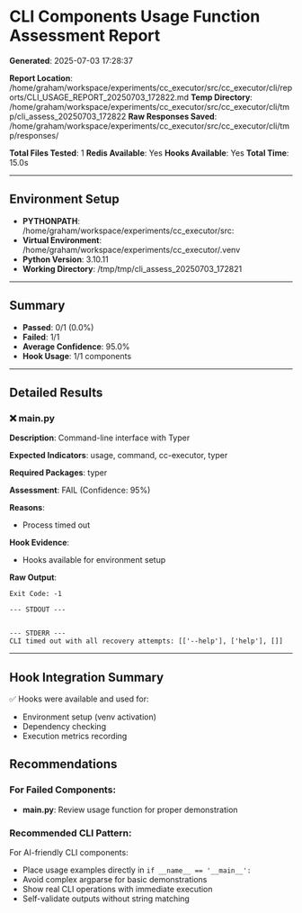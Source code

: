 # CLI Components Usage Function Assessment Report

**Generated**: 2025-07-03 17:28:37

**Report Location**: /home/graham/workspace/experiments/cc_executor/src/cc_executor/cli/reports/CLI_USAGE_REPORT_20250703_172822.md
**Temp Directory**: /home/graham/workspace/experiments/cc_executor/src/cc_executor/cli/tmp/cli_assess_20250703_172822
**Raw Responses Saved**: /home/graham/workspace/experiments/cc_executor/src/cc_executor/cli/tmp/responses/

**Total Files Tested**: 1
**Redis Available**: Yes
**Hooks Available**: Yes
**Total Time**: 15.0s

---

## Environment Setup

- **PYTHONPATH**: /home/graham/workspace/experiments/cc_executor/src:
- **Virtual Environment**: /home/graham/workspace/experiments/cc_executor/.venv
- **Python Version**: 3.10.11
- **Working Directory**: /tmp/tmp/cli_assess_20250703_172821

---

## Summary

- **Passed**: 0/1 (0.0%)
- **Failed**: 1/1
- **Average Confidence**: 95.0%
- **Hook Usage**: 1/1 components

---

## Detailed Results

### ❌ main.py

**Description**: Command-line interface with Typer

**Expected Indicators**: usage, command, cc-executor, typer

**Required Packages**: typer

**Assessment**: FAIL (Confidence: 95%)

**Reasons**:

- Process timed out

**Hook Evidence**:
- Hooks available for environment setup

**Raw Output**:
```
Exit Code: -1

--- STDOUT ---


--- STDERR ---
CLI timed out with all recovery attempts: [['--help'], ['help'], []]
```

---

## Hook Integration Summary

✅ Hooks were available and used for:
- Environment setup (venv activation)
- Dependency checking
- Execution metrics recording


## Recommendations

### For Failed Components:

- **main.py**: Review usage function for proper demonstration

### Recommended CLI Pattern:
For AI-friendly CLI components:
- Place usage examples directly in `if __name__ == '__main__':`
- Avoid complex argparse for basic demonstrations
- Show real CLI operations with immediate execution
- Self-validate outputs without string matching